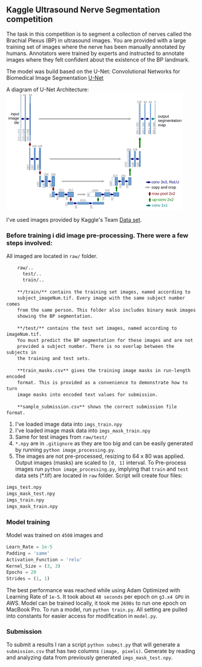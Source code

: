 ## Kaggle Ultrasound Nerve Segmentation competition

The task in this competition is to segment a collection of nerves called
the Brachial Plexus (BP) in ultrasound images. You are provided with a
large training set of images where the nerve has been manually annotated
by humans. Annotators were trained by experts and instructed to annotate
images where they felt confident about the existence of the BP landmark.

The model was build based on the U-Net: Convolutional Networks for
Biomedical Image Segmentation
[U-Net](https://lmb.informatik.uni-freiburg.de/people/ronneber/u-net/)

A diagram of U-Net Architecture:
![U-Net Architecture](./u-net-architecture.png)

I've used images provided by Kaggle's Team 
[Data set](https://www.kaggle.com/c/ultrasound-nerve-segmentation/data).

### Before training i did image pre-processing. There were a few steps involved:

All imaged are located in `raw/` folder.
```
    raw/..
      test/..
      train/..  
    
    **/train/** contains the training set images, named according to
    subject_imageNum.tif. Every image with the same subject number comes
    from the same person. This folder also includes binary mask images
    showing the BP segmentation.
    
    **/test/** contains the test set images, named according to imageNum.tif.
    You must predict the BP segmentation for these images and are not
    provided a subject number. There is no overlap between the subjects in
    the training and test sets.
    
    **train_masks.csv** gives the training image masks in run-length encoded
    format. This is provided as a convenience to demonstrate how to turn
    image masks into encoded text values for submission.
    
    **sample_submission.csv** shows the correct submission file format.
```
1. I've loaded image data into `imgs_train.npy`
2. I've loaded image mask data into `imgs_mask_train.npy`
3. Same for test images from `raw/test/`
4. `*.npy` are in `.gitignore` as they are too big and can be easily generated by running `python image_processing.py`.
5. The images are not pre-processed, resizing to 64 x 80 was applied. Output images (masks) are scaled to `[0, 1]` interval.
To Pre-process images run `python image_processing.py`, implying that `train` and `test` data sets (*.tif) are located in `raw` folder.
Script will create four files:
```python
imgs_test.npy
imgs_mask_test.npy
imgs_train.npy
imgs_mask_train.npy
```

### Model training

Model was trained on `4508` images and 
```python
Learn_Rate = 1e-5
Padding = 'same'
Activation_Function = 'relu'
Kernel_Size = (3, 3)
Epochs = 20
Strides = (1, 1)
```
The best performance was reached while using Adam Optimized with Learning Rate of `1e-5`.
It took about `48 seconds` per epoch on `g3.x4 GPU` in AWS. Model can be trained locally, it took me `2698s` to run one epoch on MacBook Pro.
To run a model, run `python train.py`. All setting are pulled into constants for easier access for modification in `model.py`.

### Submission
 To submit a results I ran a script `python submit.py` that will generate a `submission.csv` that has two columns `(image, pixels)`. Generate by reading and analyzing data from previously generated `imgs_mask_test.npy`.
